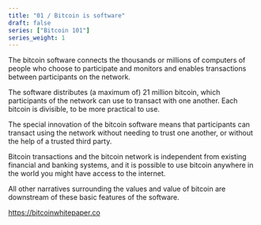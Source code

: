 ```yaml
---
title: "01 / Bitcoin is software"
draft: false
series: ["Bitcoin 101"]
series_weight: 1
---
```

The bitcoin software connects the thousands or millions of computers of people who choose to participate and monitors and enables transactions between participants on the network.

The software distributes (a maximum of) 21 million bitcoin, which participants of the network can use to transact with one another. Each bitcoin is divisible, to be more practical to use.

The special innovation of the bitcoin software means that participants can transact using the network without needing to trust one another, or without the help of a trusted third party.

Bitcoin transactions and the bitcoin network is independent from existing financial and banking systems, and it is possible to use bitcoin anywhere in the world you might have access to the internet.

All other narratives surrounding the values and value of bitcoin are downstream of these basic features of the software.

https://bitcoinwhitepaper.co
